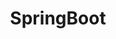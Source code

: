 ---
layout: posts_by_category
categories: springboot
title: SpringBoot
permalink: /category/springboot
---